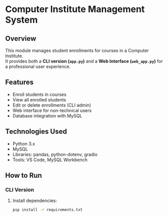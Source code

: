 # Computer Institute Management System

## Overview
This module manages student enrollments for courses in a Computer Institute.  
It provides both a **CLI version (`app.py`)** and a **Web Interface (`web_app.py`)** for a professional user experience.

## Features
- Enroll students in courses
- View all enrolled students
- Edit or delete enrollments (CLI admin)
- Web interface for non-technical users
- Database integration with MySQL

## Technologies Used
- Python 3.x
- MySQL
- Libraries: pandas, python-dotenv, gradio
- Tools: VS Code, MySQL Workbench

## How to Run

### CLI Version
1. Install dependencies:
   ```bash
   pip install -r requirements.txt

